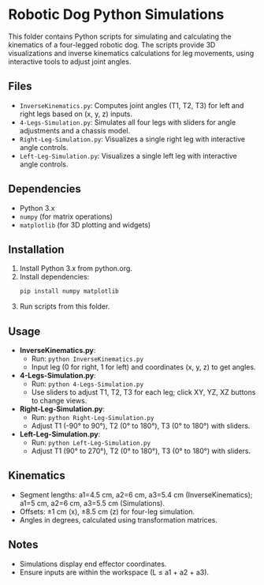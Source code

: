 
# Robotic Dog Python Simulations

This folder contains Python scripts for simulating and calculating the kinematics of a four-legged robotic dog. The scripts provide 3D visualizations and inverse kinematics calculations for leg movements, using interactive tools to adjust joint angles.

## Files

- `InverseKinematics.py`: Computes joint angles (T1, T2, T3) for left and right legs based on (x, y, z) inputs.
- `4-Legs-Simulation.py`: Simulates all four legs with sliders for angle adjustments and a chassis model.
- `Right-Leg-Simulation.py`: Visualizes a single right leg with interactive angle controls.
- `Left-Leg-Simulation.py`: Visualizes a single left leg with interactive angle controls.

## Dependencies

- Python 3.x
- `numpy` (for matrix operations)
- `matplotlib` (for 3D plotting and widgets)

## Installation

1. Install Python 3.x from python.org.
2. Install dependencies:
   ```bash
   pip install numpy matplotlib
   ```
3. Run scripts from this folder.

## Usage

- **InverseKinematics.py**: 
  - Run: `python InverseKinematics.py`
  - Input leg (0 for right, 1 for left) and coordinates (x, y, z) to get angles.
- **4-Legs-Simulation.py**: 
  - Run: `python 4-Legs-Simulation.py`
  - Use sliders to adjust T1, T2, T3 for each leg; click XY, YZ, XZ buttons to change views.
- **Right-Leg-Simulation.py**: 
  - Run: `python Right-Leg-Simulation.py`
  - Adjust T1 (-90° to 90°), T2 (0° to 180°), T3 (0° to 180°) with sliders.
- **Left-Leg-Simulation.py**: 
  - Run: `python Left-Leg-Simulation.py`
  - Adjust T1 (90° to 270°), T2 (0° to 180°), T3 (0° to 180°) with sliders.

## Kinematics

- Segment lengths: a1=4.5 cm, a2=6 cm, a3=5.4 cm (InverseKinematics); a1=5 cm, a2=6 cm, a3=5.5 cm (Simulations).
- Offsets: ±1 cm (x), ±8.5 cm (z) for four-leg simulation.
- Angles in degrees, calculated using transformation matrices.

## Notes

- Simulations display end effector coordinates.
- Ensure inputs are within the workspace (L ≤ a1 + a2 + a3).
